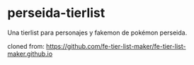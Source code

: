 # perseida-tierlist
Una tierlist para personajes y fakemon de pokémon perseida.

cloned from: https://github.com/fe-tier-list-maker/fe-tier-list-maker.github.io
